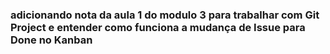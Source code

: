 ### adicionando nota da aula 1 do modulo 3 para trabalhar com Git Project e entender como funciona a mudança de Issue para Done no Kanban